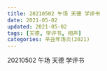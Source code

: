 ```yaml
---
title: 20210502 午场 天德 学评书
date: 2021-05-02
updated: 2021-05-02
tags: [天德, 学评书, 相声] 
categories: 辛丑年场次(2021)
---
```

20210502 午场 天德 学评书

